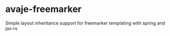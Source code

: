 avaje-freemarker
================

Simple layout inheritance support for freemarker templating with spring and jax-rs
